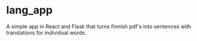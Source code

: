 # lang_app
A simple app in React and Flask that turns finnish pdf's into sentences with translations for individual words.
